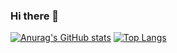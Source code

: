 ### Hi there 👋

<!--
**sadegh-majidi/sadegh-majidi** is a ✨ _special_ ✨ repository because its `README.md` (this file) appears on your GitHub profile.

Here are some ideas to get you started:

- 🔭 I’m currently working on ...
- 🌱 I’m currently learning ...
- 👯 I’m looking to collaborate on ...
- 🤔 I’m looking for help with ...
- 💬 Ask me about ...
- 📫 How to reach me: ...
- 😄 Pronouns: ...
- ⚡ Fun fact: ...
-->
[![Anurag's GitHub stats](https://github-readme-stats.vercel.app/api?username=sadegh-majidi)](https://github.com/anuraghazra/github-readme-stats)
[![Top Langs](https://github-readme-stats.vercel.app/api/top-langs/?username=sadegh-majidi)](https://github.com/anuraghazra/github-readme-stats)
